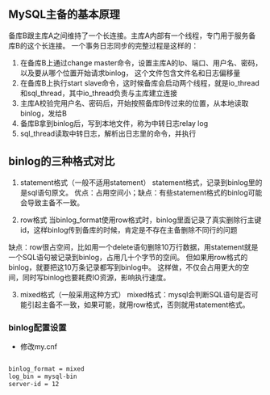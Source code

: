 ## MySQL主备的基本原理
备库B跟主库A之间维持了一个长连接。主库A内部有一个线程，专门用于服务备库B的这个长连接。
一个事务日志同步的完整过程是这样的：

1. 在备库B上通过change master命令，设置主库A的Ip、端口、用户名、密码，以及要从哪个位置开始请求binlog，
这个文件包含文件名和日志偏移量
2. 在备库B上执行start slave命令，这时候备库会启动两个线程，就是io_thread和sql_thread，其中io_thread负责与主库建立连接
3. 主库A校验完用户名、密码后，开始按照备库B传过来的位置，从本地读取binlog，发给B
4. 备库B拿到binlog后，写到本地文件，称为中转日志relay log
5. sql_thread读取中转日志，解析出日志里的命令，并执行

## binlog的三种格式对比
1. statement格式（一般不适用statement）
statement格式，记录到binlog里的是sql语句原文。
优点：占用空间小；缺点：有些statement格式的binlog可能会导致主备不一致。

2. row格式
当binlog_format使用row格式时，binlog里面记录了真实删除行主键id，这样binlog传到备库的时候，肯定是不存在主备删除不同行的问题

缺点：row很占空间，比如用一个delete语句删除10万行数据，用statement就是一个SQL语句被记录到binlog，占用几十个字节的空间。
但如果用row格式的binlog，就要把这10万条记录都写到binlog中。
这样做，不仅会占用更大的空间，同时写binlog也要耗费IO资源，影响执行速度。

3. mixed格式（一般采用这种方式）
mixed格式：mysql会判断SQL语句是否可能引起主备不一致，如果可能，就用row格式，否则就用statement格式。

### binlog配置设置
* 修改my.cnf

```markdown

binlog_format = mixed
log_bin = mysql-bin
server-id = 12


```





